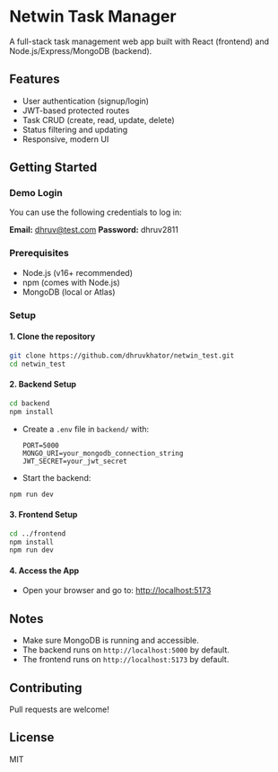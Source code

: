 # Netwin Task Manager

A full-stack task management web app built with React (frontend) and Node.js/Express/MongoDB (backend).

## Features
- User authentication (signup/login)
- JWT-based protected routes
- Task CRUD (create, read, update, delete)
- Status filtering and updating
- Responsive, modern UI

## Getting Started

### Demo Login
You can use the following credentials to log in:

**Email:** dhruv@test.com
**Password:** dhruv2811

### Prerequisites
- Node.js (v16+ recommended)
- npm (comes with Node.js)
- MongoDB (local or Atlas)

### Setup

#### 1. Clone the repository
```sh
git clone https://github.com/dhruvkhator/netwin_test.git
cd netwin_test
```

#### 2. Backend Setup
```sh
cd backend
npm install
```
- Create a `.env` file in `backend/` with:
  ```env
  PORT=5000
  MONGO_URI=your_mongodb_connection_string
  JWT_SECRET=your_jwt_secret
  ```
- Start the backend:
```sh
npm run dev
```

#### 3. Frontend Setup
```sh
cd ../frontend
npm install
npm run dev
```

#### 4. Access the App
- Open your browser and go to: [http://localhost:5173](http://localhost:5173)

## Notes
- Make sure MongoDB is running and accessible.
- The backend runs on `http://localhost:5000` by default.
- The frontend runs on `http://localhost:5173` by default.

## Contributing
Pull requests are welcome!

## License
MIT
